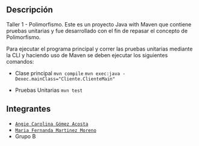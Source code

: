 ## Descripción

Taller 1 - Polimorfismo. Este es un proyecto Java with Maven que contiene pruebas unitarias
y fue desarrollado con el fin de repasar el concepto de Polimorfismo. 

Para ejecutar el programa principal y correr las pruebas unitarias
mediante la CLI y haciendo uso de Maven se deben ejecutar los siguientes comandos:

- Clase principal
`mvn compile`
`mvn exec:java -Dexec.mainClass="Cliente.ClienteMain"`

- Pruebas Unitarias
`mvn test`

## Integrantes
- [`Angie Carolina Gómez Acosta`](https://github.com/angiecgomez) 
- [`Maria Fernanda Martinez Moreno`](https://github.com/Fernanda-Martinez)
- Grupo B
